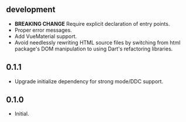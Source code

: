 ## development

- **BREAKING CHANGE** Require explicit declaration of entry points.
- Proper error messages.
- Add VueMaterial support.
- Avoid needlessly rewriting HTML source files by switching from html package's DOM
  manipulation to using Dart's refactoring libraries.

## 0.1.1

- Upgrade initialize dependency for strong mode/DDC support.

## 0.1.0

- Initial.

